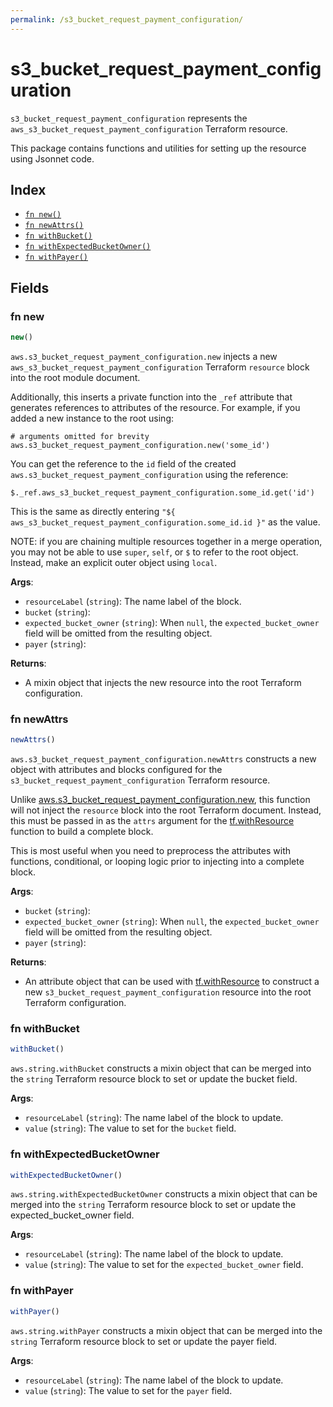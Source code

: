 ```yaml
---
permalink: /s3_bucket_request_payment_configuration/
---
```


# s3_bucket_request_payment_configuration

`s3_bucket_request_payment_configuration` represents the `aws_s3_bucket_request_payment_configuration` Terraform resource.



This package contains functions and utilities for setting up the resource using Jsonnet code.


## Index

* [`fn new()`](#fn-new)
* [`fn newAttrs()`](#fn-newattrs)
* [`fn withBucket()`](#fn-withbucket)
* [`fn withExpectedBucketOwner()`](#fn-withexpectedbucketowner)
* [`fn withPayer()`](#fn-withpayer)

## Fields

### fn new

```ts
new()
```


`aws.s3_bucket_request_payment_configuration.new` injects a new `aws_s3_bucket_request_payment_configuration` Terraform `resource`
block into the root module document.

Additionally, this inserts a private function into the `_ref` attribute that generates references to attributes of the
resource. For example, if you added a new instance to the root using:

    # arguments omitted for brevity
    aws.s3_bucket_request_payment_configuration.new('some_id')

You can get the reference to the `id` field of the created `aws.s3_bucket_request_payment_configuration` using the reference:

    $._ref.aws_s3_bucket_request_payment_configuration.some_id.get('id')

This is the same as directly entering `"${ aws_s3_bucket_request_payment_configuration.some_id.id }"` as the value.

NOTE: if you are chaining multiple resources together in a merge operation, you may not be able to use `super`, `self`,
or `$` to refer to the root object. Instead, make an explicit outer object using `local`.

**Args**:
  - `resourceLabel` (`string`): The name label of the block.
  - `bucket` (`string`): 
  - `expected_bucket_owner` (`string`):  When `null`, the `expected_bucket_owner` field will be omitted from the resulting object.
  - `payer` (`string`): 

**Returns**:
- A mixin object that injects the new resource into the root Terraform configuration.


### fn newAttrs

```ts
newAttrs()
```


`aws.s3_bucket_request_payment_configuration.newAttrs` constructs a new object with attributes and blocks configured for the `s3_bucket_request_payment_configuration`
Terraform resource.

Unlike [aws.s3_bucket_request_payment_configuration.new](#fn-new), this function will not inject the `resource`
block into the root Terraform document. Instead, this must be passed in as the `attrs` argument for the
[tf.withResource](https://github.com/tf-libsonnet/core/tree/main/docs#fn-withresource) function to build a complete block.

This is most useful when you need to preprocess the attributes with functions, conditional, or looping logic prior to
injecting into a complete block.

**Args**:
  - `bucket` (`string`): 
  - `expected_bucket_owner` (`string`):  When `null`, the `expected_bucket_owner` field will be omitted from the resulting object.
  - `payer` (`string`): 

**Returns**:
  - An attribute object that can be used with [tf.withResource](https://github.com/tf-libsonnet/core/tree/main/docs#fn-withresource) to construct a new `s3_bucket_request_payment_configuration` resource into the root Terraform configuration.


### fn withBucket

```ts
withBucket()
```

`aws.string.withBucket` constructs a mixin object that can be merged into the `string`
Terraform resource block to set or update the bucket field.



**Args**:
  - `resourceLabel` (`string`): The name label of the block to update.
  - `value` (`string`): The value to set for the `bucket` field.


### fn withExpectedBucketOwner

```ts
withExpectedBucketOwner()
```

`aws.string.withExpectedBucketOwner` constructs a mixin object that can be merged into the `string`
Terraform resource block to set or update the expected_bucket_owner field.



**Args**:
  - `resourceLabel` (`string`): The name label of the block to update.
  - `value` (`string`): The value to set for the `expected_bucket_owner` field.


### fn withPayer

```ts
withPayer()
```

`aws.string.withPayer` constructs a mixin object that can be merged into the `string`
Terraform resource block to set or update the payer field.



**Args**:
  - `resourceLabel` (`string`): The name label of the block to update.
  - `value` (`string`): The value to set for the `payer` field.
